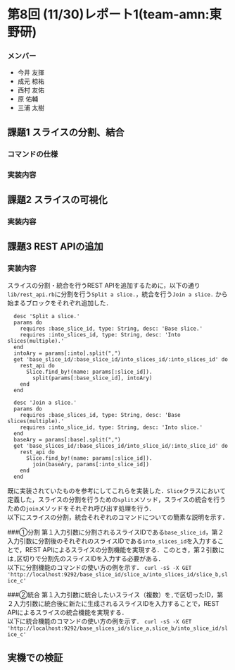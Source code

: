 # 第8回 (11/30)レポート1(team-amn:東野研)
### メンバー
* 今井 友揮
* 成元 椋祐
* 西村 友佑
* 原 佑輔
* 三浦 太樹

## 課題1 スライスの分割、結合
### コマンドの仕様
### 実装内容

## 課題2 スライスの可視化
### 実装内容

## 課題3 REST APIの追加
### 実装内容
スライスの分割・統合を行うREST APIを追加するために，以下の通り ```lib/rest_api.rb```に分割を行う```Split a slice.```，統合を行う```Join a slice.``` から始まるブロックをそれぞれ追加した．

```
  desc 'Split a slice.'
  params do
    requires :base_slice_id, type: String, desc: 'Base slice.'
    requires :into_slices_id, type: String, desc: 'Into slices(multiple).'
  end
  intoAry = params[:into].split(",")
  get 'base_slice_id/:base_slice_id/into_slices_id/:into_slices_id' do
    rest_api do
      Slice.find_by!(name: params[:slice_id]).
        split(params[:base_slice_id], intoAry)
    end
  end
```
```
  desc 'Join a slice.'
  params do
    requires :base_slices_id, type: String, desc: 'Base slices(multiple).'
    requires :into_slice_id, type: String, desc: 'Into slice.'
  end
  baseAry = params[:base].split(",")
  get 'base_slices_id/:base_slices_id/into_slice_id/:into_slice_id' do
    rest_api do
      Slice.find_by!(name: params[:slice_id]).
        join(baseAry, params[:into_slice_id])
    end
  end
```

既に実装されていたものを参考にしてこれらを実装した．```Slice```クラスにおいて定義した，スライスの分割を行うための```split```メソッド，スライスの統合を行うための```join```メソッドをそれぞれ呼び出す処理を行う．  
以下にスライスの分割，統合それぞれのコマンドについての簡素な説明を示す．

###①分割
第１入力引数に分割されるスライスIDである```base_slice_id```，第２入力引数に分割後のそれぞれのスライスIDである```into_slices_id```を入力することで，REST APIによるスライスの分割機能を実現する．このとき，第２引数には```,```区切りで分割先のスライスIDを入力する必要がある．  
以下に分割機能のコマンドの使い方の例を示す．
```curl -sS -X GET 'http://localhost:9292/base_slice_id/slice_a/into_slices_id/slice_b,slice_c'```

###②統合
第１入力引数に統合したいスライス（複数）を```,```で区切ったID，第２入力引数に統合後に新たに生成されるスライスIDを入力することで，REST APIによるスライスの統合機能を実現する．  
以下に統合機能のコマンドの使い方の例を示す．
```curl -sS -X GET 'http://localhost:9292/base_slices_id/slice_a,slice_b/into_slice_id/slice_c'```


## 実機での検証
